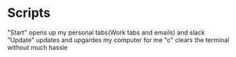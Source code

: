 # Scripts

"Start" opens up my personal tabs(Work tabs and emails) and slack
"Update" updates and upgardes my computer for me 
"c" clears the terminal without much hassle
